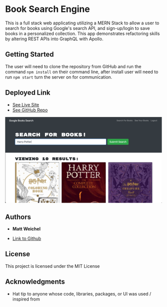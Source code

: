# Book Search Engine

This is a full stack web applicating utilizing a MERN Stack to allow a user to search for books using Google's search API, and sign-up/login to save books in a personalized collection. This app demonstrates refactoring skills by altering REST APIs into GraphQL with Apollo.


## Getting Started

The user will need to clone the repository from GitHub and run the command `npm install` on their command line, after install user will need to run `npm start` turn the server on for communication.


## Deployed Link

* [See Live Site](https://afternoon-island-31666.herokuapp.com/)
* [See GitHub Repo](https://github.com/maweiche/bookSearch)

<img src="livesite.png">



## Authors

* **Matt Weichel** 

- [Link to Github](https://github.com/maweiche)

## License

This project is licensed under the MIT License 

## Acknowledgments

* Hat tip to anyone whose code, libraries, packages, or UI was used  / inspired from